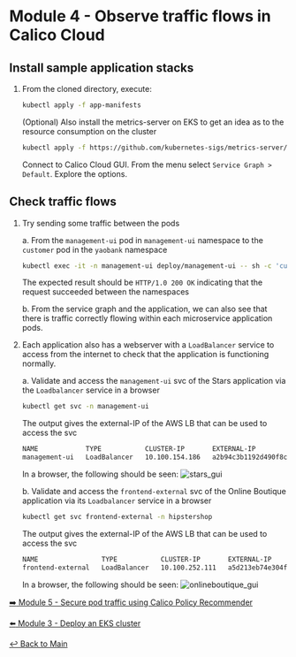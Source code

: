 # Module 4 - Observe traffic flows in Calico Cloud

## Install sample application stacks

1. From the cloned directory, execute:

    ```bash
    kubectl apply -f app-manifests
    ```
  
    (Optional) Also install the metrics-server on EKS to get an idea as to the resource consumption on the cluster

    ```bash
    kubectl apply -f https://github.com/kubernetes-sigs/metrics-server/releases/latest/download/components.yaml
    ```

    Connect to Calico Cloud GUI. From the menu select `Service Graph > Default`. Explore the options.
  
## Check traffic flows

1. Try sending some traffic between the pods

   a. From the ```management-ui``` pod in ```management-ui``` namespace to the ```customer``` pod in the ```yaobank``` namespace  

    ```bash
    kubectl exec -it -n management-ui deploy/management-ui -- sh -c 'curl -m3 -sI http://frontend.hipstershop 2>/dev/null | grep -i http'
    ```

   The expected result should be ```HTTP/1.0 200 OK``` indicating that the request succeeded between the namespaces

   b. From the service graph and the application, we can also see that there is traffic correctly flowing within each microservice application pods.

2. Each application also has a webserver with a ```LoadBalancer``` service to access from the internet to check that the application is functioning normally.

   a. Validate and access the ```management-ui``` svc of the Stars application via the ```Loadbalancer``` service in a browser

    ```bash
    kubectl get svc -n management-ui
    ```

      The output gives the external-IP of the AWS LB that can be used to access the svc

    ```bash
    NAME            TYPE           CLUSTER-IP       EXTERNAL-IP                                                                  PORT(S)        AGE
    management-ui   LoadBalancer   10.100.154.186   a2b94c3b1192d490f8c4b1b9caf30589-1684915063.ca-central-1.elb.amazonaws.com   80:31996/TCP   4h48m
    ```

    In a browser, the following should be seen:
    ![stars_gui](https://github.com/tigera-solutions/cc-eks-observability-workshop/assets/117195889/7774d604-361c-4fe9-928f-18b45a4bb948)

    

   b. Validate and access the  ```frontend-external``` svc of the Online Boutique application via its ```Loadbalancer``` service in a browser

    ```bash
    kubectl get svc frontend-external -n hipstershop
    ```

      The output gives the external-IP of the AWS LB that can be used to access the svc

    ```bash
    NAME                TYPE           CLUSTER-IP       EXTERNAL-IP                                                                        PORT(S)        AGE
    frontend-external   LoadBalancer   10.100.252.111   a5d213eb74e304fffa6f60ff08a18d28-35a3854f09c3dc8c.elb.ca-central-1.amazonaws.com   80:31805/TCP   89m
    ```

    In a browser, the following should be seen:
    ![onlineboutique_gui](https://github.com/tigera-solutions/cc-eks-blueprint-secpos-workshop/assets/117195889/1d228e19-f5d6-4108-b6c3-060cbd25e51b)

    



[:arrow_right: Module 5 - Secure pod traffic using Calico Policy Recommender](module-5-secure-pod-traffic.md)   <br>

[:arrow_left: Module 3 - Deploy an EKS cluster](module-3-connect-calicocloud.md)

[:leftwards_arrow_with_hook: Back to Main](../README.md)  
